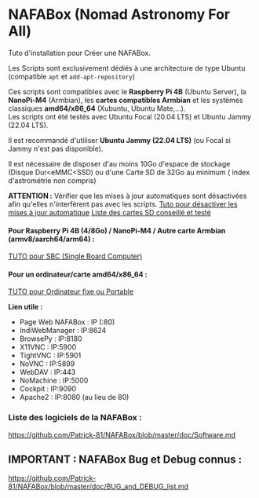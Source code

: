 # NAFABox (Nomad Astronomy For All)

Tuto d'installation pour Créer une NAFABox.

Les Scripts sont exclusivement dédiés à une architecture de type Ubuntu (compatible `apt` et `add-apt-repository`)

Ces scripts sont compatibles avec le __Raspberry Pi 4B__ (Ubuntu Server), la __NanoPi-M4__ (Armbian), les __cartes compatibles Armbian__ et les systèmes classiques __amd64/x86_64__ (Xubuntu, Ubuntu Mate,...).   
Les scripts ont été testés avec Ubuntu Focal (20.04 LTS) et Ubuntu Jammy (22.04 LTS).  

Il est recommandé d'utiliser **Ubuntu Jammy (22.04 LTS)** (ou Focal si Jammy n'est pas disponible).

Il est nécessaire de disposer d'au moins 10Go d'espace de stockage (Disque Dur<eMMC<SSD) ou d'une Carte SD de 32Go au minimum ( index d'astrométrie non compris)  

**ATTENTION :** Vérifier que les mises à jour automatiques sont désactivées afin qu'elles n'interfèrent pas avec les scripts.
[Tuto pour désactiver les mises à jour automatique](https://github.com/Patrick-81/NAFABox/blob/master/doc/update_ubuntu.md)
[Liste des cartes SD conseillé et testé](https://github.com/Patrick-81/NAFABox/blob/master/doc/SD_card.md)

#### Pour Raspberry Pi 4B (4/8Go) / NanoPi-M4 / Autre carte Armbian (armv8/aarch64/arm64) :     
[TUTO pour SBC (Single Board Computer)](https://github.com/Patrick-81/NAFABox/blob/master/doc/SBC.md)    

#### Pour un ordinateur/carte amd64/x86_64 :    
[TUTO pour Ordinateur fixe ou Portable](https://github.com/Patrick-81/NAFABox/blob/master/doc/amd64.md)     


__Lien utile :__

- Page Web NAFABox : IP (:80)
- IndiWebManager : IP:8624
- BrowsePy : IP:8180
- X11VNC : IP:5900
- TightVNC : IP:5901
- NoVNC : IP:5899
- WebDAV : IP:443
- NoMachine : IP:5000
- Cockpit : IP:9090
- Apache2 : IP:8080 (au lieu de 80)


### Liste des logiciels de la NAFABox :   
https://github.com/Patrick-81/NAFABox/blob/master/doc/Software.md

## __IMPORTANT__ : NAFABox Bug et Debug connus :
https://github.com/Patrick-81/NAFABox/blob/master/doc/BUG_and_DEBUG_list.md
